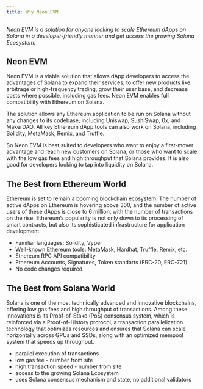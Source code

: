 ```yaml
---
title: Why Neon EVM
---
```


*Neon EVM is a solution for anyone looking to scale Ethereum dApps on Solana in a developer-friendly manner and get access the growing Solana Ecosystem.*

## Neon EVM

Neon EVM is a viable solution that allows dApp developers to access the advantages of Solana to expand their services, to offer new products like arbitrage or high-frequency trading, grow their user base, and decrease costs where possible, including gas fees. Neon EVM enables full compatibility with Ethereum on Solana.

The solution allows any Ethereum application to be run on Solana without any changes to its codebase, including Uniswap, SushiSwap, 0x, and MakerDAO. All key Ethereum dApp tools can also work on Solana, including Solidity, MetaMask, Remix, and Truffle.

So Neon EVM is best suited to developers who want to enjoy a first-mover advantage and reach new customers on Solana, or those who want to scale with the low gas fees and high throughput that Solana provides. It is also good for developers looking to tap into liquidity on Solana.

## The Best from Ethereum World

Ethereum is set to remain a booming blockchain ecosystem. The number of active dApps on Ethereum is hovering above 300, and the number of active users of these dApps is close to 6 million, with the number of transactions on the rise. Ethereum’s popularity is not only down to its processing of smart contracts, but also its sophisticated infrastructure for application development.

* Familiar languages: Solidity, Vyper
* Well-known Ethereum tools: MetaMask, Hardhat, Truffle, Remix, etc.
* Ethereum RPC API compatibility
* Ethereum Accounts, Signatures, Token standarts (ERC-20, ERC-721)
* No code changes required

## The Best from Solana World

Solana is one of the most technically advanced and innovative blockchains, offering low gas fees and high throughput of transactions. Among these innovations is its Proof-of-Stake (PoS) consensus system, which is reinforced via a Proof-of-History protocol, a transaction parallelization technology that optimizes resources and ensures that Solana can scale horizontally across GPUs and SSDs, along with an optimized mempool system that speeds up throughput.

* parallel execution of transactions
* low gas fee - number from site
* high transaction speed - number from site
* access to the growing Solana Ecosystem
* uses Solana consensus mechanism and state, no additional validators
